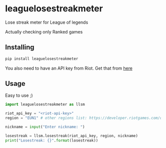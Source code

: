 # leaguelosestreakmeter

Lose streak meter for League of legends  

Actually checking only Ranked games

## Installing

```sh
pip install leaguelosestreakmeter
```

You also need to have an API key from Riot. Get that from [here](https://developer.riotgames.com/)

## Usage

Easy to use ;)

```python
import leaguelosestreakmeter as llsm

riot_api_key = "<riot-api-key>"
region = "EUN1" # other regions list: https://developer.riotgames.com/docs/lol

nickname = input("Enter nickname: ")

losestreak = llsm.losestreak(riot_api_key, region, nickname)
print("Losestreak: {}".format(losestreak))
```
